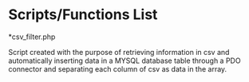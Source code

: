 # Scripts/Functions List

*csv_filter.php

Script created with the purpose of retrieving information in csv and automatically inserting data in a MYSQL database table through a PDO connector and separating each column of csv as data in the array.
